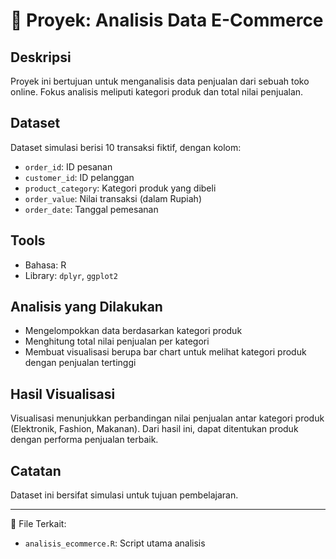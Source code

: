 
# 🛒 Proyek: Analisis Data E-Commerce

## Deskripsi
Proyek ini bertujuan untuk menganalisis data penjualan dari sebuah toko online. Fokus analisis meliputi kategori produk dan total nilai penjualan.

## Dataset
Dataset simulasi berisi 10 transaksi fiktif, dengan kolom:
- `order_id`: ID pesanan
- `customer_id`: ID pelanggan
- `product_category`: Kategori produk yang dibeli
- `order_value`: Nilai transaksi (dalam Rupiah)
- `order_date`: Tanggal pemesanan

## Tools
- Bahasa: R
- Library: `dplyr`, `ggplot2`

## Analisis yang Dilakukan
- Mengelompokkan data berdasarkan kategori produk
- Menghitung total nilai penjualan per kategori
- Membuat visualisasi berupa bar chart untuk melihat kategori produk dengan penjualan tertinggi

## Hasil Visualisasi
Visualisasi menunjukkan perbandingan nilai penjualan antar kategori produk (Elektronik, Fashion, Makanan). Dari hasil ini, dapat ditentukan produk dengan performa penjualan terbaik.

## Catatan
Dataset ini bersifat simulasi untuk tujuan pembelajaran.

---

📁 File Terkait:
- `analisis_ecommerce.R`: Script utama analisis


